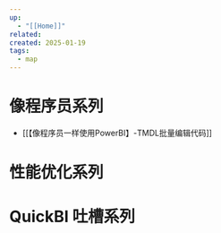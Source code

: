 ```yaml
---
up:
  - "[[Home]]"
related: 
created: 2025-01-19
tags:
  - map
---
```

# 像程序员系列

- [[【像程序员一样使用PowerBI】-TMDL批量编辑代码]]




# 性能优化系列




# QuickBI 吐槽系列



